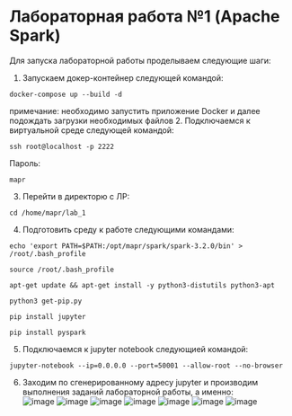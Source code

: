 # Лабораторная работа №1 (Apache Spark)
Для запуска лабораторной работы проделываем следующие шаги:
1. Запускаем докер-контейнер следующей командой:
```
docker-compose up --build -d
```
примечание: необходимо запустить приложение Docker и далее подождать загрузки необходимых файлов
2. Подключаемся к виртуальной среде следующей командой:
```
ssh root@localhost -p 2222
```
Пароль:
```
mapr
```
3. Перейти в директорю с ЛР:
```
cd /home/mapr/lab_1
```
4. Подготовить среду к работе следующими командами:
```
echo 'export PATH=$PATH:/opt/mapr/spark/spark-3.2.0/bin' > /root/.bash_profile
```
```
source /root/.bash_profile
```
```
apt-get update && apt-get install -y python3-distutils python3-apt
```
```
python3 get-pip.py
```
```
pip install jupyter
```
```
pip install pyspark
```
5. Подключаемся к jupyter notebook следующией командой:
```
jupyter-notebook --ip=0.0.0.0 --port=50001 --allow-root --no-browser
```
6. Заходим по сгенерированному адресу jupyter и производим выполнения заданий лабораторной работы, а именно:</br>
![image](https://user-images.githubusercontent.com/83270014/209559573-ef083acd-0cbb-4a52-a1fa-31012b01eab6.png)
![image](https://user-images.githubusercontent.com/83270014/209559693-0c004862-bbc9-4a39-af31-b6bf895eb3dd.png)
![image](https://user-images.githubusercontent.com/83270014/209559729-fa4e898f-8f70-48ad-9120-c0f800fb1124.png)
![image](https://user-images.githubusercontent.com/83270014/209559816-235c75a7-40df-49ba-8f9d-85ee0543602c.png)
![image](https://user-images.githubusercontent.com/83270014/209559856-20157f8b-5503-4bc8-b427-25df31d79cf2.png)
![image](https://user-images.githubusercontent.com/83270014/209559874-8970ed35-f75f-4c9b-83e1-2a45fa4ff96d.png)
![image](https://user-images.githubusercontent.com/83270014/209559907-b503c821-9122-48f3-8f36-bcfe1e2d3a52.png)


